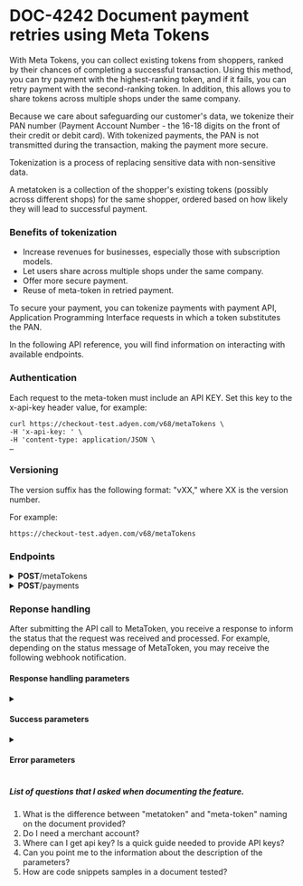# DOC-4242 Document payment retries using Meta Tokens

With Meta Tokens, you can collect existing tokens from shoppers, ranked by their chances of completing a successful transaction. Using this method, you can try payment with the highest-ranking token, and if it fails, you can retry payment with the second-ranking token. In addition, this allows you to share tokens across multiple shops under the same company.

Because we care about safeguarding our customer's data, we tokenize their PAN number (Payment Account Number - the 16-18 digits on the front of their credit or debit card). With tokenized payments, the PAN is not transmitted during the transaction, making the payment more secure.

Tokenization is a process of replacing sensitive data with non-sensitive data.

A metatoken is a collection of the shopper's existing tokens (possibly across different shops) for the same shopper, ordered based on how likely they will lead to successful payment.

### Benefits of tokenization

- Increase revenues for businesses, especially those with subscription models.
- Let users share across multiple shops under the same company.
- Offer more secure payment. 
- Reuse of meta-token in retried payment. 

To secure your payment, you can tokenize payments with payment API, Application Programming Interface requests in which a token substitutes the PAN.

In the following API reference, you will find information on interacting with available endpoints. 

### Authentication

Each request to the meta-token must include an API KEY. Set this key to the x-api-key header value, for example:

```
curl https://checkout-test.adyen.com/v68/metaTokens \
-H 'x-api-key: ' \
-H 'content-type: application/JSON \
…
```
### Versioning

The version suffix has the following format: "vXX," where XX is the version number. 

For example:

`` https://checkout-test.adyen.com/v68/metaTokens `` 

### Endpoints

<details close>
<summary><b>POST</b>/metaTokens</summary>
<br>
Create a meta-token for Merchant requests with this endpoint.

#### Request parameters 
  
Request Item     | 	Data type| Required /Optional     |
| :---        |    :----:   |          ---: |
| shopperReference      | String       |Required  |
| merchantAccount  | String        | Required     |
  
#####   Sample Request 
  ```
  curl https://checkout-test.adyen.com/v68/metaTokens \
-H 'x-api-key: ' \
-H 'content-type: application/json' \
-d '{
"shopperReference": "shopper-123",
"merchantAccount": "YOUR_MERCHANT_ACCOUNT"
}'
  ```

#### Response parameters 
   
Response Item     | 	Data type| Required /Optional     |
| :---        |    :----:   |          ---: |
| shopperReference      | String       |Required  |
| merchantAccount  | String        | Required     |
| metaTokenId   | String           | Required     | 

##### Sample response

  ```
  {
"merchantAccount": "YOUR_MERCHNAT_ACCOUNT",
"shopperReference": "yourShopperReference",
"metaTokenId": "9647-2876"
}

```

> Creating the token might take you a couple of minutes and sometimes even up to half an hour.
  
</details>

<details close>
  <summary><b>POST</b>/payments</summary>
<br>
Make a meta-token payment with a metaTokenId.
  
#### Parameters 
  
##### Path parameters
  
  Path parameter     | 	Description|
  | :---        |    :----  |  
  |  metaTokenId      | When making a payment request with a MetaToken, you must include the metaTokenId.      |
 
</details>


### Reponse handling

After submitting the API call to MetaToken, you receive a response to inform the status that the request was received and processed. For example, depending on the status message of MetaToken, you may receive the following webhook notification. 

#### Response handling parameters 
<details close>
 <summary><h4>Success parameters </h4></summary>
  
Success Item     | 	Data type| MetaToken status    | Notes |
| :---        |    :----:   |          ---: |     :---   |
|  metaTokenId      | String       | unique Id  | The unique Id is only generated to a metatoken successfully created.     |
| success  | String        | true   |    A metatoken has been created successfully.     |

##### Success webhook notification

```
{
"live": "false",
"notificationItems": [ {
"NotificationRequestItem": {
"merchantAccount": "YOUR_MERCHNAT_ACCOUNT"
"eventCode": "META_TOKEN_CREATION",
"metaTokenId": "9647-2876",
"success": "true"
}} ]}
```
</details>
<details close>
 <summary><h4>Error parameters </h4></summary> 

Error Item     | 	Data type| MetaToken status    | Notes |
| :---        |    :----:   |          ---: |     :---   |
| reason       | String       | Technical error  | The meta-token cannot be generated. </br> Send the request again.   |
| success  | String        | false   |    A metatoken has not been created successfully.     |

##### Error webhook notification

```
{ "live": "false",
"notificationItems": [
{
"NotificationRequestItem": {
"eventCode": "META_TOKEN_CREATION",
"reason": "Technical error",
"success": "false"
}}]}
```
</details>

##### **List of questions that I asked when documenting the feature.**

1. What is the difference between "metatoken" and "meta-token" naming on the document provided?
2. Do I need a merchant account? 
3. Where can I get api key? Is a quick guide needed to provide API keys? 
4. Can you point me to the information about the description of the parameters?
5. How are code snippets samples in a document tested?


